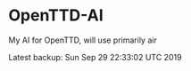# OpenTTD-AI
My AI for OpenTTD, will use primarily air

Latest backup: Sun Sep 29 22:33:02 UTC 2019
